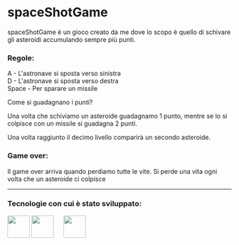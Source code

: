 # spaceShotGame

spaceShotGame è un gioco creato da me dove lo scopo è quello di schivare gli asteroidi accumulando sempre più punti.

### Regole:

A - L'astronave si sposta verso sinistra
<br>
D - L'astronave si sposta verso destra
<br>
Space - Per sparare un missile

Come si guadagnano i punti?

Una volta che schiviamo un asteroide guadagnamo 1 punto, mentre se lo si colpisce con un missile si guadagna 2 punti.

Una volta raggiunto il decimo livello comparirà un secondo asteroide.

### Game over:

Il game over arriva quando perdiamo tutte le vite. Si perde una vita ogni volta che un asteroide ci colpisce

---

### Tecnologie con cui è stato sviluppato:

<img src="https://upload.wikimedia.org/wikipedia/commons/thumb/9/9a/Visual_Studio_Code_1.35_icon.svg/2048px-Visual_Studio_Code_1.35_icon.svg.png" width="50" /> <img src="https://cdn-icons-png.flaticon.com/512/732/732212.png" width="50"> &emsp; <img src="https://upload.wikimedia.org/wikipedia/commons/6/6a/JavaScript-logo.png" width="50">
